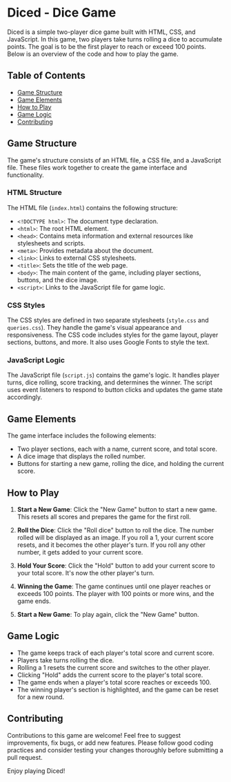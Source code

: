 # Diced - Dice Game

Diced is a simple two-player dice game built with HTML, CSS, and JavaScript. In this game, two players take turns rolling a dice to accumulate points. The goal is to be the first player to reach or exceed 100 points. Below is an overview of the code and how to play the game.

## Table of Contents

- [Game Structure](#game-structure)
- [Game Elements](#game-elements)
- [How to Play](#how-to-play)
- [Game Logic](#game-logic)
- [Contributing](#contributing)

## Game Structure

The game's structure consists of an HTML file, a CSS file, and a JavaScript file. These files work together to create the game interface and functionality.

### HTML Structure

The HTML file (`index.html`) contains the following structure:

- `<!DOCTYPE html>`: The document type declaration.
- `<html>`: The root HTML element.
- `<head>`: Contains meta information and external resources like stylesheets and scripts.
- `<meta>`: Provides metadata about the document.
- `<link>`: Links to external CSS stylesheets.
- `<title>`: Sets the title of the web page.
- `<body>`: The main content of the game, including player sections, buttons, and the dice image.
- `<script>`: Links to the JavaScript file for game logic.

### CSS Styles

The CSS styles are defined in two separate stylesheets (`style.css` and `queries.css`). They handle the game's visual appearance and responsiveness. The CSS code includes styles for the game layout, player sections, buttons, and more. It also uses Google Fonts to style the text.

### JavaScript Logic

The JavaScript file (`script.js`) contains the game's logic. It handles player turns, dice rolling, score tracking, and determines the winner. The script uses event listeners to respond to button clicks and updates the game state accordingly.

## Game Elements

The game interface includes the following elements:

- Two player sections, each with a name, current score, and total score.
- A dice image that displays the rolled number.
- Buttons for starting a new game, rolling the dice, and holding the current score.

## How to Play

1. **Start a New Game**: Click the "New Game" button to start a new game. This resets all scores and prepares the game for the first roll.

2. **Roll the Dice**: Click the "Roll dice" button to roll the dice. The number rolled will be displayed as an image. If you roll a 1, your current score resets, and it becomes the other player's turn. If you roll any other number, it gets added to your current score.

3. **Hold Your Score**: Click the "Hold" button to add your current score to your total score. It's now the other player's turn.

4. **Winning the Game**: The game continues until one player reaches or exceeds 100 points. The player with 100 points or more wins, and the game ends.

5. **Start a New Game**: To play again, click the "New Game" button.

## Game Logic

- The game keeps track of each player's total score and current score.
- Players take turns rolling the dice.
- Rolling a 1 resets the current score and switches to the other player.
- Clicking "Hold" adds the current score to the player's total score.
- The game ends when a player's total score reaches or exceeds 100.
- The winning player's section is highlighted, and the game can be reset for a new round.

## Contributing

Contributions to this game are welcome! Feel free to suggest improvements, fix bugs, or add new features. Please follow good coding practices and consider testing your changes thoroughly before submitting a pull request.

Enjoy playing Diced!
